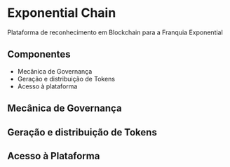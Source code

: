 # Exponential Chain
Plataforma de reconhecimento em Blockchain para a Franquia Exponential

## Componentes
* Mecânica de Governança
* Geração e distribuição de Tokens
* Acesso à plataforma

## Mecânica de Governança

## Geração e distribuição de Tokens

## Acesso à Plataforma
